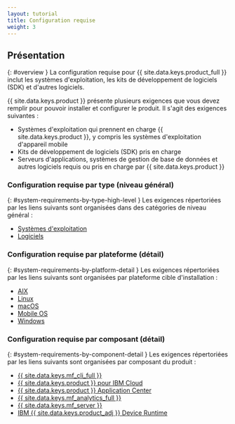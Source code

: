 ```yaml
---
layout: tutorial
title: Configuration requise
weight: 3
---
```

<!-- NLS_CHARSET=UTF-8 -->
## Présentation
{: #overview }
La configuration requise pour {{ site.data.keys.product_full }} inclut les systèmes d'exploitation, les kits de développement de logiciels (SDK) et d'autres logiciels.

{{ site.data.keys.product }} présente plusieurs exigences que vous devez remplir pour pouvoir installer et configurer le produit. Il s'agit des exigences suivantes :

* Systèmes d'exploitation qui prennent en charge {{ site.data.keys.product }}, y compris les systèmes d'exploitation d'appareil mobile
* Kits de développement de logiciels (SDK) pris en charge
* Serveurs d'applications, systèmes de gestion de base de données et autres logiciels requis ou pris en charge par {{ site.data.keys.product }}

### Configuration requise par type (niveau général)
{: #system-requirements-by-type-high-level }
Les exigences répertoriées par les liens suivants sont organisées dans des catégories de niveau général :

* [Systèmes d'exploitation](https://pic.dhe.ibm.com/infocenter/prodguid/v1r0/clarity-reports/report/html/osForProduct?deliverableId=366EEBA00BA011E5A377F80D5A43BD22)
* [Logiciels
](https://pic.dhe.ibm.com/infocenter/prodguid/v1r0/clarity-reports/report/html/prereqsForProduct?deliverableId=366EEBA00BA011E5A377F80D5A43BD22)

### Configuration requise par plateforme (détail)
{: #system-requirements-by-platform-detail }
Les exigences répertoriées par les liens suivants sont organisées par plateforme cible d'installation :

* [AIX](https://pic.dhe.ibm.com/infocenter/prodguid/v1r0/clarity-reports/report/html/softwareReqsForProduct?deliverableId=366EEBA00BA011E5A377F80D5A43BD22&osPlatform=AIX)
* [Linux](https://pic.dhe.ibm.com/infocenter/prodguid/v1r0/clarity-reports/report/html/softwareReqsForProduct?deliverableId=366EEBA00BA011E5A377F80D5A43BD22&osPlatform=Linux)
* [macOS](https://pic.dhe.ibm.com/infocenter/prodguid/v1r0/clarity-reports/report/html/softwareReqsForProduct?deliverableId=366EEBA00BA011E5A377F80D5A43BD22&osPlatform=Mac%20OS)
* [Mobile OS](https://pic.dhe.ibm.com/infocenter/prodguid/v1r0/clarity-reports/report/html/softwareReqsForProduct?deliverableId=366EEBA00BA011E5A377F80D5A43BD22&osPlatform=Mobile%20OS)
* [Windows](https://pic.dhe.ibm.com/infocenter/prodguid/v1r0/clarity-reports/report/html/softwareReqsForProduct?deliverableId=366EEBA00BA011E5A377F80D5A43BD22&osPlatform=Windows)

### Configuration requise par composant (détail)
{: #system-requirements-by-component-detail }
Les exigences répertoriées par les liens suivants sont organisées par composant du produit :

* [{{ site.data.keys.mf_cli_full }}](https://pic.dhe.ibm.com/infocenter/prodguid/v1r0/clarity-reports/report/html/softwareReqsForProduct?deliverableId=366EEBA00BA011E5A377F80D5A43BD22&osPlatforms=AIX%7CLinux%7CMac%20OS%7CMobile%20OS%7CWindows&duComponentIds=D011&mandatoryCapIds=1%7C13%7C132%7C26&optionalCapIds=30%7C9%7C121%7C26)
* [{{ site.data.keys.product }} pour IBM Cloud ](https://pic.dhe.ibm.com/infocenter/prodguid/v1r0/clarity-reports/report/html/softwareReqsForProduct?deliverableId=366EEBA00BA011E5A377F80D5A43BD22&osPlatforms=AIX%7CLinux%7CMac%20OS%7CMobile%20OS%7CWindows&duComponentIds=S012&mandatoryCapIds=1%7C13%7C132%7C26&optionalCapIds=30%7C9%7C121)
* [{{ site.data.keys.product }} Application Center](https://pic.dhe.ibm.com/infocenter/prodguid/v1r0/clarity-reports/report/html/softwareReqsForProduct?deliverableId=366EEBA00BA011E5A377F80D5A43BD22&osPlatforms=AIX%7CLinux%7CMac%20OS%7CMobile%20OS%7CWindows&duComponentIds=S002&mandatoryCapIds=1%7C13%7C132%7C26&optionalCapIds=30%7C9%7C121%7C26)
* [{{ site.data.keys.mf_analytics_full }}](https://pic.dhe.ibm.com/infocenter/prodguid/v1r0/clarity-reports/report/html/softwareReqsForProduct?deliverableId=366EEBA00BA011E5A377F80D5A43BD22&osPlatforms=AIX%7CLinux%7CMac%20OS%7CMobile%20OS%7CWindows&duComponentIds=S003&mandatoryCapIds=1%7C13%7C132%7C26&optionalCapIds=30%7C9%7C121%7C26)
* [{{ site.data.keys.mf_server }}](https://pic.dhe.ibm.com/infocenter/prodguid/v1r0/clarity-reports/report/html/softwareReqsForProduct?deliverableId=366EEBA00BA011E5A377F80D5A43BD22&osPlatforms=AIX%7CLinux%7CMac%20OS%7CMobile%20OS%7CWindows&duComponentIds=S004&mandatoryCapIds=1%7C13%7C132%7C26&optionalCapIds=30%7C9%7C121%7C26)
* [IBM {{ site.data.keys.product_adj }} Device Runtime](https://pic.dhe.ibm.com/infocenter/prodguid/v1r0/clarity-reports/report/html/softwareReqsForProduct?deliverableId=366EEBA00BA011E5A377F80D5A43BD22&osPlatforms=AIX%7CLinux%7CMac%20OS%7CMobile%20OS%7CWindows&duComponentIds=M007&mandatoryCapIds=1%7C13%7C132%7C26&optionalCapIds=30%7C9%7C121%7C26)
